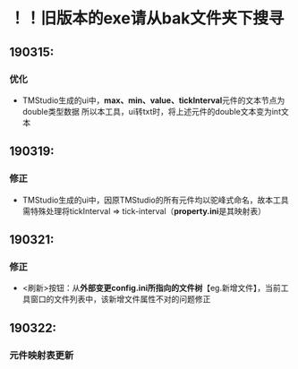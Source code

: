# ！！旧版本的exe请从bak文件夹下搜寻

## 190315:
### 优化
- TMStudio生成的ui中，<strong>max、min、value、tickInterval</strong>元件的文本节点为double类型数据
所以本工具，ui转txt时，将上述元件的double文本变为int文本  

## 190319:
### 修正
- TMStudio生成的ui中，因原TMStudio的所有元件均以驼峰式命名，故本工具需特殊处理将tickInterval => tick-interval（<strong>property.ini</strong>是其映射表）

## 190321:
### 修正
- <刷新>按钮：从<strong>外部变更config.ini所指向的文件树</strong>【eg.新增文件】，当前工具窗口的文件列表中，该新增文件属性不对的问题修正

## 190322:
### 元件映射表更新
